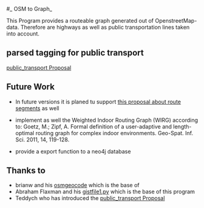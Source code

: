 #_   OSM to Graph_

This Program provides a routeable graph generated out of 
OpenstreetMap-data. Therefore are highways as well as 
public transportation lines taken into account.

## parsed tagging for public transport
[public_transport Proposal](http://wiki.openstreetmap.org/wiki/Proposed_features/Public_Transport)

## Future Work
-   In future versions it is planed tu support [this proposal about route segments](http://wiki.openstreetmap.org/wiki/Proposed_features/Route_Segments) as well

-   implement as well the Weighted Indoor Routing Graph (WIRG)
    according to:
    Goetz, M.; Zipf, A. Formal definition of a user-adaptive and length-optimal
    routing graph for
    complex indoor environments. Geo-Spat. Inf. Sci. 2011, 14, 119-128.

-   provide a export function to a neo4j database

## Thanks to
- brianw and his [osmgeocode](http://github.com/brianw/osmgeocode) which is the base of
- Abraham Flaxman and his [gistfile1.py](https://gist.github.com/aflaxman/287370/) which is the base of this program
- Teddych who has introduced the [public_transport Proposal](http://wiki.openstreetmap.org/wiki/Proposed_features/Public_Transport) 
